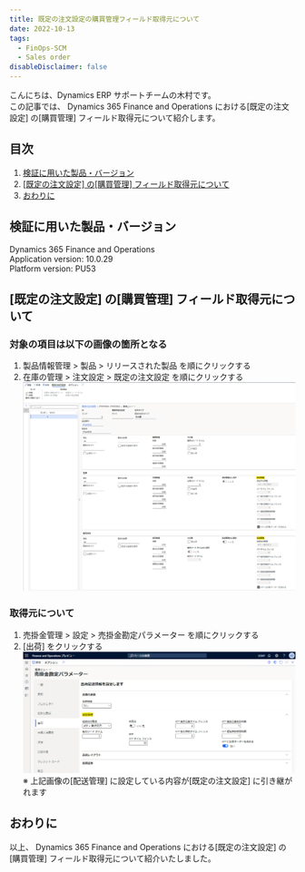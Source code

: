 ```yaml
---
title: 既定の注文設定の購買管理フィールド取得元について
date: 2022-10-13
tags:
  - FinOps-SCM
  - Sales order
disableDisclaimer: false
---
```


こんにちは、Dynamics ERP サポートチームの木村です。  
この記事では、 Dynamics 365 Finance and Operations における[既定の注文設定] の[購買管理] フィールド取得元について紹介します。

<!-- more -->
## 目次

1. [検証に用いた製品・バージョン](#anchor-version)
2. [[既定の注文設定] の[購買管理] フィールド取得元について](#how-to-correct-deliverycontroldata)
3. [おわりに](#anchor-finish)

<a id='anchor-version'></a>

## 検証に用いた製品・バージョン
Dynamics 365 Finance and Operations      
Application version: 10.0.29   
Platform version: PU53  

<a id='how-to-correct-deliverycontroldata'></a>
## [既定の注文設定] の[購買管理] フィールド取得元について
### 対象の項目は以下の画像の箇所となる
1. 製品情報管理 > 製品 > リリースされた製品 を順にクリックする
2. 在庫の管理 > 注文設定 > 既定の注文設定  を順にクリックする
![](./how-to-correct-deliverycontroldata/step1.png)

### 取得元について
1. 売掛金管理 > 設定 > 売掛金勘定パラメーター を順にクリックする
2. [出荷] をクリックする
![](./how-to-correct-deliverycontroldata/step2.png)
※ 上記画像の[配送管理] に設定している内容が[既定の注文設定] に引き継がれます  


<a id='anchor-finish'></a>
---
## おわりに  

以上、 Dynamics 365 Finance and Operations における[既定の注文設定] の[購買管理] フィールド取得元について紹介いたしました。

